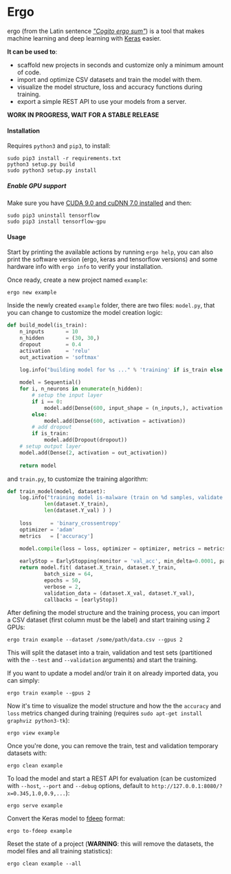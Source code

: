 # Ergo

ergo (from the Latin sentence *["Cogito ergo sum"](https://en.wikipedia.org/wiki/Cogito,_ergo_sum)*) is a tool that makes machine learning and deep learning with [Keras](https://keras.io/) easier. 

**It can be used to**: 

* scaffold new projects in seconds and customize only a minimum amount of code.
* import and optimize CSV datasets and train the model with them.
* visualize the model structure, loss and accuracy functions during training.
* export a simple REST API to use your models from a server.

**WORK IN PROGRESS, WAIT FOR A STABLE RELEASE**

#### Installation

Requires `python3` and `pip3`, to install:

    sudo pip3 install -r requirements.txt
    python3 setup.py build
    sudo python3 setup.py install

##### Enable GPU support

Make sure you have [CUDA 9.0 and cuDNN 7.0 installed](https://medium.com/@zhanwenchen/install-cuda-and-cudnn-for-tensorflow-gpu-on-ubuntu-79306e4ac04e) and then:

    sudo pip3 uninstall tensorflow
    sudo pip3 install tensorflow-gpu

#### Usage

Start by printing the available actions by running `ergo help`, you can also print the software version (ergo, keras 
and tensorflow versions) and some hardware info with `ergo info` to verify your installation. 

Once ready, create a new project named `example`:

    ergo new example

Inside the newly created `example` folder, there are two files: `model.py`, that you can change to customize the model 
creation logic:

```python
def build_model(is_train):  
    n_inputs       = 10
    n_hidden       = (30, 30,)
    dropout        = 0.4
    activation     = 'relu'
    out_activation = 'softmax'
  
    log.info("building model for %s ..." % 'training' if is_train else 'evaluation')

    model = Sequential()
    for i, n_neurons in enumerate(n_hidden):
        # setup the input layer
        if i == 0:
            model.add(Dense(600, input_shape = (n_inputs,), activation = activation))
        else:
            model.add(Dense(600, activation = activation))
        # add dropout
        if is_train:
            model.add(Dropout(dropout))
    # setup output layer
    model.add(Dense(2, activation = out_activation))
    
    return model
```

and `train.py`, to customize the training algorithm:

```python
def train_model(model, dataset):
    log.info("training model is-malware (train on %d samples, validate on %d) ..." % ( \
            len(dataset.Y_train), 
            len(dataset.Y_val) ) )
    
    loss      = 'binary_crossentropy'
    optimizer = 'adam'
    metrics   = ['accuracy']
    
    model.compile(loss = loss, optimizer = optimizer, metrics = metrics)

    earlyStop = EarlyStopping(monitor = 'val_acc', min_delta=0.0001, patience = 5, mode = 'auto')
    return model.fit( dataset.X_train, dataset.Y_train,
            batch_size = 64,
            epochs = 50,
            verbose = 2,
            validation_data = (dataset.X_val, dataset.Y_val),
            callbacks = [earlyStop])
```

After defining the model structure and the training process, you can import a CSV dataset (first column must be the label) and start training using 2 GPUs:

    ergo train example --dataset /some/path/data.csv --gpus 2

This will split the dataset into a train, validation and test sets (partitioned with the `--test` and `--validation` arguments) and start the training.

If you want to update a model and/or train it on already imported data, you can simply:

    ergo train example --gpus 2

Now it's time to visualize the model structure and how the the `accuracy` and `loss` metrics changed during training (requires `sudo apt-get install graphviz python3-tk`):
    
    ergo view example

Once you're done, you can remove the train, test and validation temporary datasets with:

    ergo clean example

To load the model and start a REST API for evaluation (can be customized with `--host`, `--port` and `--debug` options, default to `http://127.0.0.1:8080/?x=0.345,1.0,0.9,...`): 

    ergo serve example

Convert the Keras model to [fdeep](https://github.com/Dobiasd/frugally-deep) format:

    ergo to-fdeep example

Reset the state of a project (**WARNING**: this will remove the datasets, the model files and all training statistics):

    ergo clean example --all
